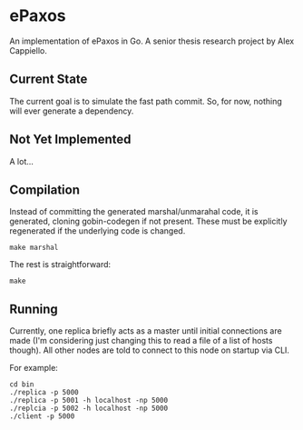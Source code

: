 ePaxos
======

An implementation of ePaxos in Go.
A senior thesis research project by Alex Cappiello.

Current State
-------------

The current goal is to simulate the fast path commit. So, for now, nothing will
ever generate a dependency.

Not Yet Implemented
-------------------

A lot...

Compilation
-----------

Instead of committing the generated marshal/unmarahal code, it is generated,
cloning gobin-codegen if not present. These must be explicitly regenerated if
the underlying code is changed.
```
make marshal
```
The rest is straightforward:
```
make
```

Running
-------

Currently, one replica briefly acts as a master until initial connections are
made (I'm considering just changing this to read a file of a list of hosts
though). All other nodes are told to connect to this node on startup via CLI.

For example:
```
cd bin
./replica -p 5000
./replica -p 5001 -h localhost -np 5000
./replcia -p 5002 -h localhost -np 5000
./client -p 5000
```
